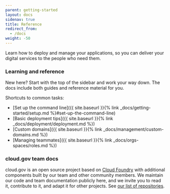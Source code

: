 ```yaml
---
parent: getting-started
layout: docs
sidenav: true
title: Reference
redirect_from:
  - /docs
weight: -50
---
```


Learn how to deploy and manage your applications, so you can deliver your digital services to the people who need them.

### Learning and reference

New here? Start with the top of the sidebar and work your way down. The docs include both guides and reference material for you.

Shortcuts to common tasks:

- [Set up the command line]({{ site.baseurl }}{% link _docs/getting-started/setup.md %}#set-up-the-command-line)
- [Basic deployment tips]({{ site.baseurl }}{% link _docs/deployment/deployment.md %})
- [Custom domains]({{ site.baseurl }}{% link _docs/management/custom-domains.md %})
- [Managing teammates]({{ site.baseurl }}{% link _docs/orgs-spaces/roles.md %})

### cloud.gov team docs

cloud.gov is an open source project based on [Cloud Foundry](https://www.cloudfoundry.org/) with additional components built by our team and other community members. We maintain our code and team documentation publicly here, and we invite you to read it, contribute to it, and adapt it for other projects. See [our list of repositories](https://github.com/cloud-gov/).
